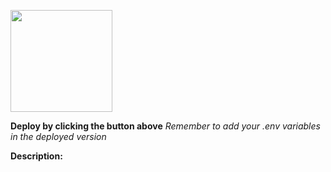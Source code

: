 [<img src="https://cdn.gomix.com/2bdfb3f8-05ef-4035-a06e-2043962a3a13%2Fremix-button.svg" width="163px" />](https://github.com/Abdaal-Github/nodejs_restAPI)

**Deploy by clicking the button above**
_Remember to add your .env variables in the deployed version_

**Description:**
